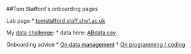 ##Tom Stafford's onboarding pages
	
Lab page
	* [tomstafford.staff.shef.ac.uk](http://www.tomstafford.staff.shef.ac.uk/)


My [data challenge](data_challenge.csv):
	* data here: [ABdata.csv](ABdata.csv)

Onboarding advice
	* [On data management](data.md)
	* [On programming / coding](code.md)